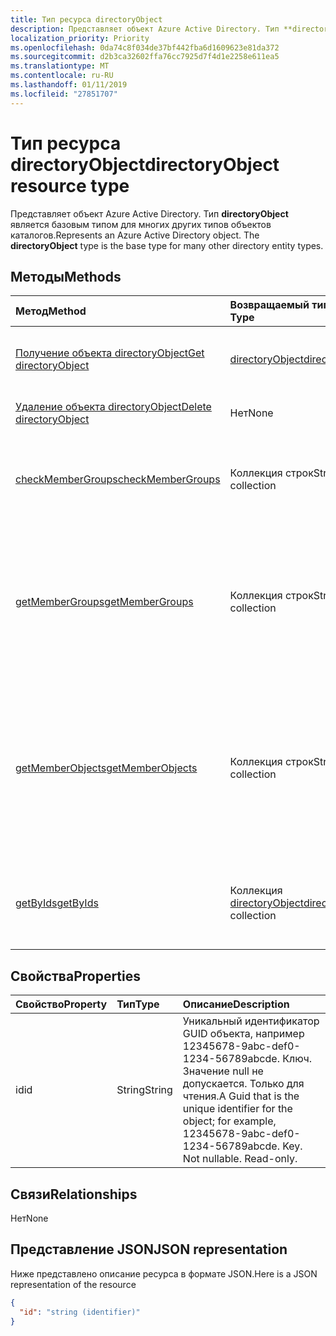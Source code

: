 ```yaml
---
title: Тип ресурса directoryObject
description: Представляет объект Azure Active Directory. Тип **directoryObject** является базовым типом для многих других типов объектов каталогов.
localization_priority: Priority
ms.openlocfilehash: 0da74c8f034de37bf442fba6d1609623e81da372
ms.sourcegitcommit: d2b3ca32602ffa76cc7925d7f4d1e2258e611ea5
ms.translationtype: MT
ms.contentlocale: ru-RU
ms.lasthandoff: 01/11/2019
ms.locfileid: "27851707"
---
```

# <a name="directoryobject-resource-type"></a><span data-ttu-id="83455-104">Тип ресурса directoryObject</span><span class="sxs-lookup"><span data-stu-id="83455-104">directoryObject resource type</span></span>

<span data-ttu-id="83455-p102">Представляет объект Azure Active Directory. Тип **directoryObject** является базовым типом для многих других типов объектов каталогов.</span><span class="sxs-lookup"><span data-stu-id="83455-p102">Represents an Azure Active Directory object. The **directoryObject** type is the base type for many other directory entity types.</span></span>

## <a name="methods"></a><span data-ttu-id="83455-107">Методы</span><span class="sxs-lookup"><span data-stu-id="83455-107">Methods</span></span>

| <span data-ttu-id="83455-108">Метод</span><span class="sxs-lookup"><span data-stu-id="83455-108">Method</span></span>       | <span data-ttu-id="83455-109">Возвращаемый тип</span><span class="sxs-lookup"><span data-stu-id="83455-109">Return Type</span></span>  |<span data-ttu-id="83455-110">Описание</span><span class="sxs-lookup"><span data-stu-id="83455-110">Description</span></span>|
|:---------------|:--------|:----------|
|[<span data-ttu-id="83455-111">Получение объекта directoryObject</span><span class="sxs-lookup"><span data-stu-id="83455-111">Get directoryObject</span></span>](../api/directoryobject-get.md) | [<span data-ttu-id="83455-112">directoryObject</span><span class="sxs-lookup"><span data-stu-id="83455-112">directoryObject</span></span>](directoryobject.md) |<span data-ttu-id="83455-113">Чтение свойств объекта каталога.</span><span class="sxs-lookup"><span data-stu-id="83455-113">Read the properties  of a directory object.</span></span>|
|[<span data-ttu-id="83455-114">Удаление объекта directoryObject</span><span class="sxs-lookup"><span data-stu-id="83455-114">Delete directoryObject</span></span>](../api/directoryobject-delete.md) | <span data-ttu-id="83455-115">Нет</span><span class="sxs-lookup"><span data-stu-id="83455-115">None</span></span> |<span data-ttu-id="83455-116">Удаление объекта каталога.</span><span class="sxs-lookup"><span data-stu-id="83455-116">Delete a directory object.</span></span> |
|[<span data-ttu-id="83455-117">checkMemberGroups</span><span class="sxs-lookup"><span data-stu-id="83455-117">checkMemberGroups</span></span>](../api/directoryobject-checkmembergroups.md)|<span data-ttu-id="83455-118">Коллекция строк</span><span class="sxs-lookup"><span data-stu-id="83455-118">String collection</span></span>|<span data-ttu-id="83455-p103">Проверка членства в списке групп. Это транзитивная проверка.</span><span class="sxs-lookup"><span data-stu-id="83455-p103">Check for membership in a list of groups. The check is transitive.</span></span>|
|[<span data-ttu-id="83455-121">getMemberGroups</span><span class="sxs-lookup"><span data-stu-id="83455-121">getMemberGroups</span></span>](../api/directoryobject-getmembergroups.md)|<span data-ttu-id="83455-122">Коллекция строк</span><span class="sxs-lookup"><span data-stu-id="83455-122">String collection</span></span>|<span data-ttu-id="83455-p104">Возвращает все группы, в которых состоит пользователь, группа или объект каталога. Это транзитивная проверка.</span><span class="sxs-lookup"><span data-stu-id="83455-p104">Return all the groups that the user, group, or directory object is a member of. The check is transitive.</span></span>|
|[<span data-ttu-id="83455-125">getMemberObjects</span><span class="sxs-lookup"><span data-stu-id="83455-125">getMemberObjects</span></span>](../api/directoryobject-getmemberobjects.md)|<span data-ttu-id="83455-126">Коллекция строк</span><span class="sxs-lookup"><span data-stu-id="83455-126">String collection</span></span>| <span data-ttu-id="83455-p105">Возвращает все группы и роли каталога, участником которых является пользователь, группа или объект каталога. Это транзитивная проверка.</span><span class="sxs-lookup"><span data-stu-id="83455-p105">Return all of the groups and directory roles that the user, group, or directory object is a member of. The check is transitive.</span></span> |
|[<span data-ttu-id="83455-129">getByIds</span><span class="sxs-lookup"><span data-stu-id="83455-129">getByIds</span></span>](../api/directoryobject-getbyids.md) | <span data-ttu-id="83455-130">Коллекция [directoryObject](directoryobject.md)</span><span class="sxs-lookup"><span data-stu-id="83455-130">[directoryObject](directoryobject.md) collection</span></span> | <span data-ttu-id="83455-131">Получение набора объектов каталога на основе указанных идентификаторов.</span><span class="sxs-lookup"><span data-stu-id="83455-131">Get a set of directory objects based on a set of supplied ids.</span></span> |

## <a name="properties"></a><span data-ttu-id="83455-132">Свойства</span><span class="sxs-lookup"><span data-stu-id="83455-132">Properties</span></span>

| <span data-ttu-id="83455-133">Свойство</span><span class="sxs-lookup"><span data-stu-id="83455-133">Property</span></span>   | <span data-ttu-id="83455-134">Тип</span><span class="sxs-lookup"><span data-stu-id="83455-134">Type</span></span> |<span data-ttu-id="83455-135">Описание</span><span class="sxs-lookup"><span data-stu-id="83455-135">Description</span></span>|
|:---------------|:--------|:----------|
|<span data-ttu-id="83455-136">id</span><span class="sxs-lookup"><span data-stu-id="83455-136">id</span></span>|<span data-ttu-id="83455-137">String</span><span class="sxs-lookup"><span data-stu-id="83455-137">String</span></span>|<span data-ttu-id="83455-p106">Уникальный идентификатор GUID объекта, например 12345678-9abc-def0-1234-56789abcde. Ключ. Значение null не допускается. Только для чтения.</span><span class="sxs-lookup"><span data-stu-id="83455-p106">A Guid that is the unique identifier for the object; for example, 12345678-9abc-def0-1234-56789abcde. Key. Not nullable. Read-only.</span></span>|

## <a name="relationships"></a><span data-ttu-id="83455-142">Связи</span><span class="sxs-lookup"><span data-stu-id="83455-142">Relationships</span></span>

<span data-ttu-id="83455-143">Нет</span><span class="sxs-lookup"><span data-stu-id="83455-143">None</span></span>


## <a name="json-representation"></a><span data-ttu-id="83455-144">Представление JSON</span><span class="sxs-lookup"><span data-stu-id="83455-144">JSON representation</span></span>

<span data-ttu-id="83455-145">Ниже представлено описание ресурса в формате JSON.</span><span class="sxs-lookup"><span data-stu-id="83455-145">Here is a JSON representation of the resource</span></span>

<!--{
  "blockType": "resource",
  "openType": true,
  "optionalProperties": [],
  "keyProperty": "id",
  "baseType": "microsoft.graph.entity",
  "@odata.type": "microsoft.graph.directoryObject",
  "@odata.annotations": [
    {
      "capabilities": {
        "skippable": false,
        "countable": false,
        "expandable": false,
        "filterable": false,
        "referenceable": false,
        "selectable": false
      }
    }
  ]
}-->

```json
{
  "id": "string (identifier)"
}

```

<!-- uuid: 8fcb5dbc-d5aa-4681-8e31-b001d5168d79
2015-10-25 14:57:30 UTC -->
<!-- {
  "type": "#page.annotation",
  "description": "directoryObject resource",
  "keywords": "",
  "section": "documentation",
  "tocPath": ""
}-->
